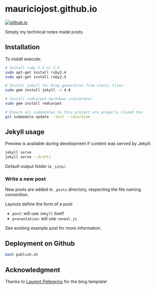 # mauriciojost.github.io

[![github.io](https://img.shields.io/badge/github-io-22bb22.svg)](https://mauriciojost.github.io/)

Simply my technical notes made posts. 

## Installation

To install execute:

```bash
# Install ruby 2.4 or 2.5
sudo apt-get install ruby2.4
sudo apt-get install ruby2.5

# Install jekyll for blog generation from static files
sudo gem install jekyll -v 4.0

# Install redcarpet markdown interpreter
sudo gem install redcarpet

# Ensure all submodules to this project are properly cloned too
git submodule update --init --recursive
```


## Jekyll usage

Preview is available during development if content was served by Jekyll:

```bash
jekyll serve
jekyll serve --drafts
```

Default output folder is `_site/`.

### Write a new post

New posts are added in `_posts` directory, respecting the file naming convention.

Layouts define the form of a post:

- `post`: will use `Jekyll` itself
- `presentation`: will use `reveal.js`

See existing example post for more information. 

## Deployment on Github

```bash
bash publish.sh
```

## Acknowledgment

Thanks to [Laurent Pellegrino](http://www.pellegrino.link/) for the blog template!

